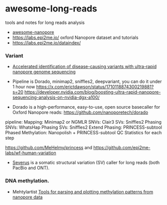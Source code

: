 # awesome-long-reads
tools and notes  for long reads analysis

* [awesome-nanopore](https://github.com/GoekeLab/awesome-nanopore)
* https://labs.epi2me.io/ oxford Nanopore dataset and tutorials
* https://labs.epi2me.io/dataindex/


### Variant

* [Accelerated identification of disease-causing variants with ultra-rapid nanopore genome sequencing](https://www.nature.com/articles/s41587-022-01221-5)

* Pipeline is Dorado, minimap2, sniffles2, deepvariant, you can do it under 1 hour now https://x.com/erictdawson/status/1710118874300219881?s=20
https://developer.nvidia.com/blog/boosting-ultra-rapid-nanopore-sequencing-analysis-on-nvidia-dgx-a100/

* Dorado is a high-performance, easy-to-use, open source basecaller for Oxford Nanopore reads: https://github.com/nanoporetech/dorado

pipeline: Mapping: Minimap2 or NGMLR
SNVs: Clair3
SVs: Sniffles2
Phasing SNVs: WhatsHap
Phasing SVs: Sniffles2
Extend Phasing: PRINCESS-subtool
Phased Methylation: Nanopolish + PRINCESS-subtool
QC Statistics for each step

https://github.com/MeHelmy/princess
and https://github.com/epi2me-labs/wf-human-variation

* [Severus](https://github.com/KolmogorovLab/Severus) is a somatic structural variation (SV) caller for long reads (both PacBio and ONT).

###  DNA methylation.

* Mehtylartist [Tools for parsing and plotting methylation patterns from nanopore data](https://github.com/adamewing/methylartist)
